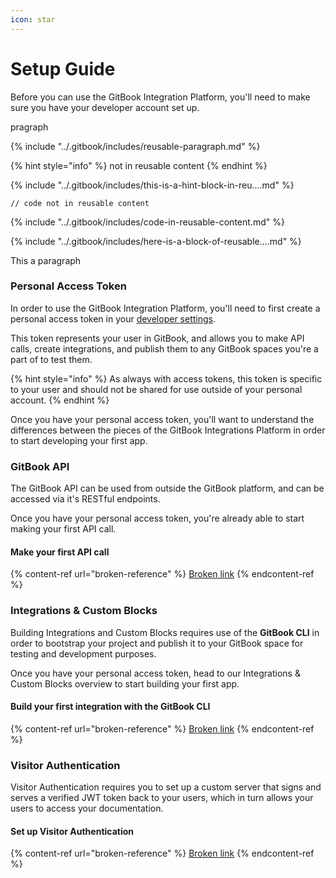 ```yaml
---
icon: star
---
```


# Setup Guide

Before you can use the GitBook Integration Platform, you'll need to make sure you have your developer account set up.



pragraph

{% include "../.gitbook/includes/reusable-paragraph.md" %}

{% hint style="info" %}
not in reusable content
{% endhint %}

{% include "../.gitbook/includes/this-is-a-hint-block-in-reu....md" %}

```
// code not in reusable content

```

{% include "../.gitbook/includes/code-in-reusable-content.md" %}

{% include "../.gitbook/includes/here-is-a-block-of-reusable....md" %}

This a paragraph

### Personal Access Token

In order to use the GitBook Integration Platform, you'll need to first create a personal access token in your [developer settings](https://app.gitbook.com/account/developer).

This token represents your user in GitBook, and allows you to make API calls, create integrations, and publish them to any GitBook spaces you're a part of to test them.

{% hint style="info" %}
As always with access tokens, this token is specific to your user and should not be shared for use outside of your personal account.
{% endhint %}

Once you have your personal access token, you'll want to understand the differences between the pieces of the GitBook Integrations Platform in order to start developing your first app.

### GitBook API

The GitBook API can be used from outside the GitBook platform, and can be accessed via it's RESTful endpoints.&#x20;

Once you have your personal access token, you're already able to start making your first API call.

#### Make your first API call

{% content-ref url="broken-reference" %}
[Broken link](broken-reference)
{% endcontent-ref %}

### Integrations & Custom Blocks

Building Integrations and Custom Blocks requires use of the **GitBook CLI** in order to bootstrap your project and publish it to your GitBook space for testing and development purposes.&#x20;

Once you have your personal access token, head to our Integrations & Custom Blocks overview to start building your first app.

#### Build your first integration with the GitBook CLI

{% content-ref url="broken-reference" %}
[Broken link](broken-reference)
{% endcontent-ref %}

### Visitor Authentication

Visitor Authentication requires you to set up a custom server that signs and serves a verified JWT token back to your users, which in turn allows your users to access your documentation.

#### Set up Visitor Authentication

{% content-ref url="broken-reference" %}
[Broken link](broken-reference)
{% endcontent-ref %}
